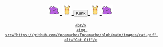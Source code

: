 <div align="center">
        <a href="#"">
            <h1>
                <img src="https://github.com/focamacho/Focamacho/blob/main/images/ditto.gif" height=32px alt="Pokémon Ditto Dancing">
                <img src ="https://github.com/focamacho/Focamacho/blob/main/images/pikachu.gif" height=32px alt="Pokémon Pikachu Dancing">
                <button class="first" type="button" onclick="onClickButton()">Kunk</button>
                <img src ="https://github.com/focamacho/Focamacho/blob/main/images/pikachu.gif" height=32px alt="Pokémon Pikachu Dancing">
                <img src="https://github.com/focamacho/Focamacho/blob/main/images/ditto.gif" height=32px alt="Pokémon Ditto Dancing">
            </h1>
        
    <br/>
    <img src="https://github.com/focamacho/Focamacho/blob/main/images/cat.gif" alt="Cat Gif"/>
</div>

